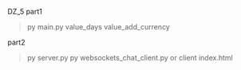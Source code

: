 DZ_5
part1 
>py main.py value_days value_add_currency

part2
>py server.py
> py websockets_chat_client.py     or   client index.html